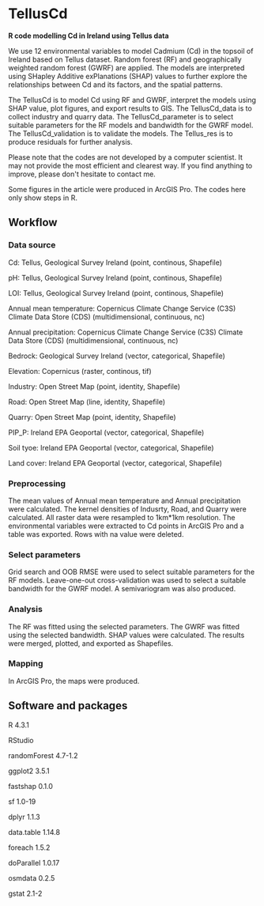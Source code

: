 # TellusCd
**R code modelling Cd in Ireland using Tellus data**

We use 12 environmental variables to model Cadmium (Cd) in the topsoil of Ireland based on Tellus dataset. Random forest (RF) and geographically weighted random forest (GWRF) are applied. The models are interpreted using SHapley Additive exPlanations (SHAP) values to further explore the relationships between Cd and its factors, and the spatial patterns.

The TellusCd is to model Cd using RF and GWRF, interpret the models using SHAP value, plot figures, and export results to GIS. The TellusCd_data is to collect industry and quarry data. The TellusCd_parameter is to select suitable parameters for the RF models and bandwidth for the GWRF model. The TellusCd_validation is to validate the models. The Tellus_res is to produce residuals for further analysis.

Please note that the codes are not developed by a computer scientist. It may not provide the most efficient and clearest way. If you find anything to improve, please don't hesitate to contact me.

Some figures in the article were produced in ArcGIS Pro. The codes here only show steps in R.

## Workflow

### Data source

Cd: Tellus, Geological Survey Ireland (point, continous, Shapefile)

pH: Tellus, Geological Survey Ireland (point, continous, Shapefile)

LOI: Tellus, Geological Survey Ireland (point, continous, Shapefile)

Annual mean temperature: Copernicus Climate Change Service (C3S) Climate Data Store (CDS) (multidimensional, continuous, nc)

Annual precipitation: Copernicus Climate Change Service (C3S) Climate Data Store (CDS) (multidimensional, continuous, nc)

Bedrock: Geological Survey Ireland (vector, categorical, Shapefile)

Elevation: Copernicus (raster, continous, tif)

Industry: Open Street Map (point, identity, Shapefile)

Road: Open Street Map (line, identity, Shapefile)

Quarry: Open Street Map (point, identity, Shapefile)

PIP_P: Ireland EPA Geoportal (vector, categorical, Shapefile)

Soil tyoe: Ireland EPA Geoportal (vector, categorical, Shapefile)

Land cover: Ireland EPA Geoportal (vector, categorical, Shapefile)


### Preprocessing

The mean values of Annual mean temperature and Annual precipitation were calculated. The kernel densities of Indusrty, Road, and Quarry were calculated. All raster data were resampled to 1km*1km resolution. The environmental variables were extracted to Cd points in ArcGIS Pro and a table was exported. Rows with na value were deleted.

### Select parameters

Grid search and OOB RMSE were used to select suitable parameters for the RF models. Leave-one-out cross-validation was used to select a suitable bandwidth for the GWRF model. A semivariogram was also produced.

### Analysis

The RF was fitted using the selected parameters. The GWRF was fitted using the selected bandwidth. SHAP values were calculated. The results were merged, plotted, and exported as Shapefiles. 

### Mapping

In ArcGIS Pro, the maps were produced.

## Software and packages

R 4.3.1

RStudio

randomForest 4.7-1.2

ggplot2 3.5.1

fastshap 0.1.0

sf 1.0-19

dplyr 1.1.3

data.table 1.14.8

foreach 1.5.2

doParallel 1.0.17

osmdata 0.2.5

gstat 2.1-2

